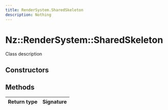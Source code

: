 ```yaml
---
title: RenderSystem.SharedSkeleton
description: Nothing
---
```


# Nz::RenderSystem::SharedSkeleton

Class description

## Constructors


## Methods

| Return type | Signature |
| ----------- | --------- |
